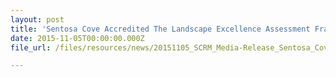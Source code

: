 ```yaml
---
layout: post
title: 'Sentosa Cove Accredited The Landscape Excellence Assessment Framework Certification'
date: 2015-11-05T00:00:00.000Z
file_url: /files/resources/news/20151105_SCRM_Media-Release_Sentosa_Cove_Accredited_LEAF_Certification.pdf

---
```

